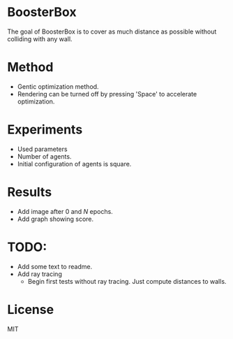 # BoosterBox

The goal of BoosterBox is to cover as much distance as possible without colliding with any wall.

# Method

- Gentic optimization method.
- Rendering can be turned off by pressing 'Space' to accelerate optimization.

# Experiments

- Used parameters
- Number of agents.
- Initial configuration of agents is square.

# Results

- Add image after $0$ and $N$ epochs.
- Add graph showing score.

# TODO:
- Add some text to readme.
- Add ray tracing
    - Begin first tests without ray tracing. Just compute distances to walls.

# License

MIT